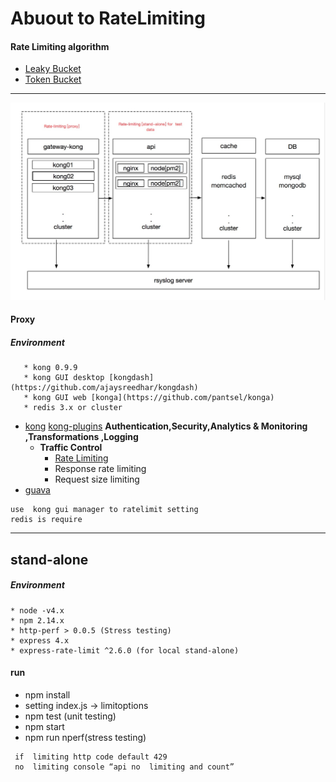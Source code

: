 # Abuout to RateLimiting
#### Rate Limiting algorithm

* [Leaky Bucket](https://en.wikipedia.org/wiki/Leaky_bucket) 
* [Token Bucket](https://en.wikipedia.org/wiki/Token_bucket)

   
----
![](./Ratelimit.png)
#### Proxy
##### Environment  
	   * kong 0.9.9
	   * kong GUI desktop [kongdash](https://github.com/ajaysreedhar/kongdash) 
	   * kong GUI web [konga](https://github.com/pantsel/konga)
	   * redis 3.x or cluster 
- [kong](https://getkong.org/) [kong-plugins](https://getkong.org/plugins/) **Authentication,Security,Analytics & Monitoring ,Transformations ,Logging**
	* **Traffic Control**
		* [Rate Limiting](https://getkong.org/plugins/rate-limiting)
		* Response rate limiting
		* Request size limiting
- [guava](https://github.com/google/guava)

```
use  kong gui manager to ratelimit setting 
redis is require
```

----
## stand-alone
##### Environment  
    * node -v4.x
    * npm 2.14.x
    * http-perf > 0.0.5 (Stress testing)
    * express 4.x
    * express-rate-limit ^2.6.0 (for local stand-alone)
#### run 
- npm install 
- setting index.js -> limitoptions
- npm test (unit testing)
- npm start 
- npm run nperf(stress testing)
```
 if  limiting http code default 429
 no  limiting console “api no  limiting and count”
```

